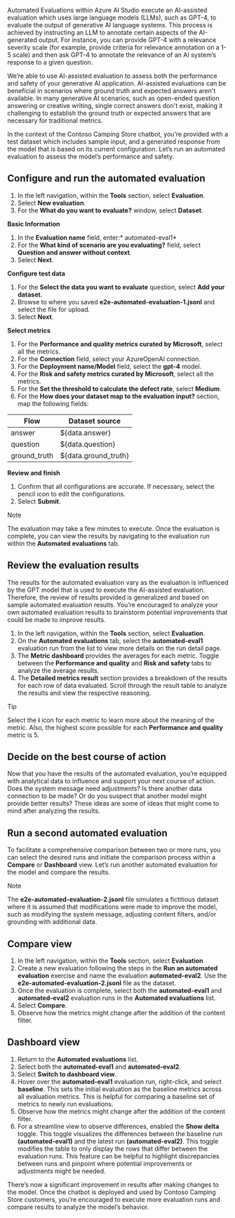 Automated Evaluations within Azure AI Studio execute an AI-assisted evaluation which uses large language models (LLMs), such as GPT-4, to evaluate the output of generative AI language systems. This process is achieved by instructing an LLM to annotate certain aspects of the AI-generated output. For instance, you can provide GPT-4 with a relevance severity scale (for example, provide criteria for relevance annotation on a 1-5 scale) and then ask GPT-4 to annotate the relevance of an AI system’s response to a given question.

We’re able to use AI-assisted evaluation to assess both the performance and safety of your generative AI application. AI-assisted evaluations can be beneficial in scenarios where ground truth and expected answers aren't available. In many generative AI scenarios, such as open-ended question answering or creative writing, single correct answers don't exist, making it challenging to establish the ground truth or expected answers that are necessary for traditional metrics.

In the context of the Contoso Camping Store chatbot, you’re provided with a test dataset which includes sample input, and a generated response from the model that is based on its current configuration. Let’s run an automated evaluation to assess the model’s performance and safety.

## Configure and run the automated evaluation

1. In the left navigation, within the **Tools** section, select **Evaluation**.
1. Select **New evaluation**.
1. For the **What do you want to evaluate?** window, select **Dataset**.

**Basic Information**

1. In the **Evaluation name** field, enter:* automated-eval1*
1. For the **What kind of scenario are you evaluating?** field, select **Question and answer without context**.
1. Select **Next**.

**Configure test data**

1. For the **Select the data you want to evaluate** question, select **Add your dataset**.
1. Browse to where you saved **e2e-automated-evaluation-1.jsonl** and select the file for upload.
1. Select **Next**.

**Select metrics**

1. For the **Performance and quality metrics curated by Microsoft**, select all the metrics.
1. For the **Connection** field, select your AzureOpenAI connection.
1. For the **Deployment name/Model** field, select the **gpt-4** model.
1. For the **Risk and safety metrics curated by Microsoft**, select all the metrics.
1. For the **Set the threshold to calculate the defect rate**, select **Medium**.
1. For the **How does your dataset map to the evaluation input?** section, map the following fields:

| **Flow** | **Dataset source** |
| --- | --- |
| answer | ${data.answer} |
| question | ${data.question} |
| ground_truth | ${data.ground_truth} |

**Review and finish**

1. Confirm that all configurations are accurate. If necessary, select the pencil icon to edit the configurations.
1. Select **Submit**.

> [!NOTE]
> The evaluation may take a few minutes to execute. Once the evaluation is complete, you can view the results by navigating to the evaluation run within the **Automated evaluations** tab.

## Review the evaluation results

The results for the automated evaluation vary as the evaluation is influenced by the GPT model that is used to execute the AI-assisted evaluation. Therefore, the review of results provided is generalized and based on sample automated evaluation results. You’re encouraged to analyze your own automated evaluation results to brainstorm potential improvements that could be made to improve results.

1. In the left navigation, within the **Tools** section, select **Evaluation**.
1. On the **Automated evaluations** tab, select the **automated-eval1** evaluation run from the list to view more details on the run detail page.
1. The **Metric dashboard** provides the averages for each metric. Toggle between the **Performance and quality** and **Risk and safety** tabs to analyze the average results.
1. The **Detailed metrics result** section provides a breakdown of the results for each row of data evaluated. Scroll through the result table to analyze the results and view the respective reasoning.

> [!TIP]
> Select the **i** icon for each metric to learn more about the meaning of the metric. Also, the highest score possible for each **Performance and quality** metric is 5.

## Decide on the best course of action

Now that you have the results of the automated evaluation, you’re equipped with analytical data to influence and support your next course of action. Does the system message need adjustments? Is there another data connection to be made? Or do you suspect that another model might provide better results? These ideas are some of ideas that might come to mind after analyzing the results.

## Run a second automated evaluation

To facilitate a comprehensive comparison between two or more runs, you can select the desired runs and initiate the comparison process within a **Compare** or **Dashboard** view. Let’s run another automated evaluation for the model and compare the results.

> [!NOTE]
> The **e2e-automated-evaluation-2.jsonl** file simulates a fictitious dataset where it is assumed that modifications were made to improve the model, such as modifying the system message, adjusting content filters, and/or grounding with additional data.

## Compare view

1. In the left navigation, within the **Tools** section, select **Evaluation**
1. Create a new evaluation following the steps in the **Run an automated evaluation** exercise and name the evaluation **automated-eval2**. Use the **e2e-automated-evaluation-2.jsonl** file as the dataset.
1. Once the evaluation is complete, select both the **automated-eval1** and **automated-eval2** evaluation runs in the **Automated evaluations** list.
1. Select **Compare**.
1. Observe how the metrics might change after the addition of the content filter.

## Dashboard view

1. Return to the **Automated evaluations** list.
1. Select both the **automated-eval1** and **automated-eval2**.
1. Select **Switch to dashboard view**.
1. Hover over the **automated-eval1** evaluation run, right-click, and select **baseline**. This sets the initial evaluation as the baseline metrics across all evaluation metrics. This is helpful for comparing a baseline set of metrics to newly run evaluations.
1. Observe how the metrics might change after the addition of the content filter.
1. For a streamline view to observe differences, enabled the **Show delta** toggle. This toggle visualizes the differences between the baseline run **(automated-eval1)** and the latest run **(automated-eval2)**. This toggle modifies the table to only display the rows that differ between the evaluation runs. This feature can be helpful to highlight discrepancies between runs and pinpoint where potential improvements or adjustments might be needed.

There’s now a significant improvement in results after making changes to the model. Once the chatbot is deployed and used by Contoso Camping Store customers, you’re encouraged to execute more evaluation runs and compare results to analyze the model’s behavior.